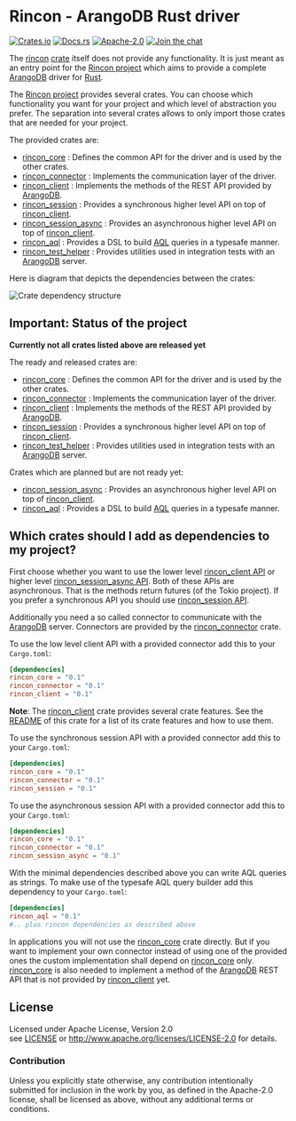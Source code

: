 
# Rincon - ArangoDB Rust driver

[![Crates.io][crates_badge]][crate]
[![Docs.rs][docs_badge]][documentation]
[![Apache-2.0][license_badge]][Apache-2.0]
[![Join the chat][gitter_badge]][chat]

[crates_badge]: https://img.shields.io/crates/v/rincon.svg
[docs_badge]: https://docs.rs/rincon/badge.svg
[license_badge]: https://img.shields.io/badge/license-Apache%2D%2D2%2E0-blue.svg
[gitter_badge]: https://badges.gitter.im/innoave/rincon.svg

[crate]: https://crates.io/crates/rincon
[documentation]: https://docs.rs/rincon
[Apache-2.0]: https://www.apache.org/licenses/LICENSE-2.0
[chat]: https://gitter.im/innoave/rincon
[license]: ../LICENSE
[Rincon project]: https://github.com/innoave/rincon
[rincon]: ../rincon
[rincon_core]: ../rincon_core
[rincon_connector]: ../rincon_connector
[rincon_client]: ../rincon_client
[rincon_session]: ../rincon_session
[rincon_session_async]: ../rincon_session_async
[rincon_aql]: ../rincon_aql
[rincon_test_helper]: ../rincon_test_helper

[rincon_core API]: https://docs.rs/rincon_core
[rincon_connector API]: https://docs.rs/rincon_connector
[rincon_client API]: https://docs.rs/rincon_client
[rincon_session API]: https://docs.rs/rincon_session
[rincon_session_async API]: https://docs.rs/rincon_session_async
[rincon_aql API]: https://docs.rs/rincon_aql
[rincon_test_helper API]: https://docs.rs/rincon_test_helper

The [rincon] [crate] itself does not provide any functionality. It is just meant as an entry point
for the [Rincon project] which aims to provide a complete [ArangoDB] driver for [Rust].

The [Rincon project] provides several crates. You can choose which functionality you want for your
project and which level of abstraction you prefer. The separation into several crates allows to only
import those crates that are needed for your project.

The provided crates are:

* [rincon_core] : Defines the common API for the driver and is used by the other crates.
* [rincon_connector] : Implements the communication layer of the driver.
* [rincon_client] : Implements the methods of the REST API provided by [ArangoDB].
* [rincon_session] : Provides a synchronous higher level API on top of [rincon_client].
* [rincon_session_async] : Provides an asynchronous higher level API on top of [rincon_client].
* [rincon_aql] : Provides a DSL to build [AQL] queries in a typesafe manner. 
* [rincon_test_helper] : Provides utilities used in integration tests with an [ArangoDB] server.

Here is diagram that depicts the dependencies between the crates:

![Crate dependency structure](../docs/crate_structure.png)

## Important: Status of the project

**Currently not all crates listed above are released yet**

The ready and released crates are:

* [rincon_core] : Defines the common API for the driver and is used by the other crates.
* [rincon_connector] : Implements the communication layer of the driver.
* [rincon_client] : Implements the methods of the REST API provided by [ArangoDB].
* [rincon_session] : Provides a synchronous higher level API on top of [rincon_client].
* [rincon_test_helper] : Provides utilities used in integration tests with an [ArangoDB] server.

Crates which are planned but are not ready yet:

* [rincon_session_async] : Provides an asynchronous higher level API on top of [rincon_client].
* [rincon_aql] : Provides a DSL to build [AQL] queries in a typesafe manner. 

## Which crates should I add as dependencies to my project? 

First choose whether you want to use the lower level [rincon_client API] or higher level 
[rincon_session_async API]. Both of these APIs are asynchronous. That is the methods return futures 
(of the Tokio project). If you prefer a synchronous API you should use [rincon_session API].

Additionally you need a so called connector to communicate with the [ArangoDB] server. Connectors
are provided by the [rincon_connector] crate.

To use the low level client API with a provided connector add this to your `Cargo.toml`:

```toml
[dependencies]
rincon_core = "0.1"
rincon_connector = "0.1"
rincon_client = "0.1"
```

__Note__: The [rincon_client] crate provides several crate features.
See the [README](../rincon_client/README.md) of this crate for a list of its crate features and
how to use them.

To use the synchronous session API with a provided connector add this to your `Cargo.toml`:

```toml
[dependencies]
rincon_core = "0.1"
rincon_connector = "0.1"
rincon_session = "0.1"
```

To use the asynchronous session API with a provided connector add this to your `Cargo.toml`:

```toml
[dependencies]
rincon_core = "0.1"
rincon_connector = "0.1"
rincon_session_async = "0.1"
```

With the minimal dependencies described above you can write AQL queries as strings. To make use of
the typesafe AQL query builder add this dependency to your `Cargo.toml`: 

```toml
[dependencies]
rincon_aql = "0.1"
#.. plus rincon dependencies as described above
```

In applications you will not use the [rincon_core] crate directly. But if you want to implement your
own connector instead of using one of the provided ones the custom implementation shall depend on
[rincon_core] only. [rincon_core] is also needed to implement a method of the [ArangoDB] REST API
that is not provided by [rincon_client] yet.

## License

Licensed under Apache License, Version 2.0<br/>
see [LICENSE] or http://www.apache.org/licenses/LICENSE-2.0 for details.

### Contribution

Unless you explicitly state otherwise, any contribution intentionally submitted
for inclusion in the work by you, as defined in the Apache-2.0 license, shall be
licensed as above, without any additional terms or conditions.


[ArangoDB]: https://www.arangodb.org
[AQL]: https://docs.arangodb.com/3.2/AQL/index.html
[Rust]: https://www.rust-lang.org
